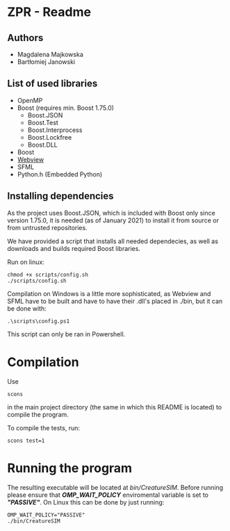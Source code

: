 # ZPR - Readme

## Authors

 - Magdalena Majkowska
 - Bartłomiej Janowski

## List of used libraries

 - OpenMP
 - Boost (requires min. Boost 1.75.0)
	 - Boost.JSON
     - Boost.Test
     - Boost.Interprocess
     - Boost.Lockfree
     - Boost.DLL
 - Boost
 - [Webview](https://github.com/webview/webview/)
 - SFML
 - Python.h (Embedded Python)
 
## Installing dependencies

As the project uses Boost.JSON, which is included with Boost only since version 1.75.0, it is needed (as of January 2021) to install it from source or from untrusted repositories.

We have provided a script that installs all needed dependecies, as well as downloads and builds required Boost libraries.

Run on linux:
```
chmod +x scripts/config.sh
./scripts/config.sh 
```

Compilation on Windows is a little more sophisticated, as Webview and SFML have to be built and have to have their .dll's placed in ./bin, but it can be done with: 
```
.\scripts\config.ps1
```
This script can only be ran in Powershell.

# Compilation
Use
```
scons
```
in the main project directory (the same in which this README is located) to compile the program.

To compile the tests, run:
```
scons test=1
```

# Running the program
The resulting executable will be located at *bin/CreatureSIM*. Before running please ensure that ***OMP_WAIT_POLICY*** enviromental variable is set to ***"PASSIVE"***. On Linux this can be done by just running:
```
OMP_WAIT_POLICY="PASSIVE"
./bin/CreatureSIM
```